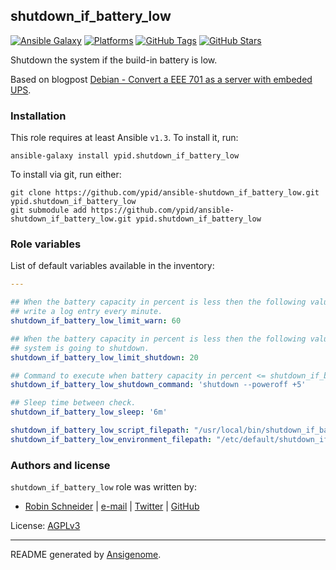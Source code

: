 ## shutdown_if_battery_low

<!-- This file was generated by Ansigenome. Do not edit this file directly but
     instead have a look at the files in the ./meta/ directory. -->

[![Ansible Galaxy](http://img.shields.io/badge/galaxy-ypid.shutdown_if_battery_low-660198.svg?style=flat)](https://galaxy.ansible.com/detail#/role/3778)
[![Platforms](http://img.shields.io/badge/platforms-debian-lightgrey.svg?style=flat)](https://galaxy.ansible.com/detail#/role/3778)
[![GitHub Tags](https://img.shields.io/github/tag/ypid/ansible-shutdown_if_battery_low.svg)](https://github.com/ypid/ansible-shutdown_if_battery_low)
[![GitHub Stars](https://img.shields.io/github/stars/ypid/ansible-shutdown_if_battery_low.svg)](https://github.com/ypid/ansible-shutdown_if_battery_low)


Shutdown the system if the build-in battery is low.

Based on blogpost [Debian - Convert a EEE 701 as a server with embeded UPS](http://bernaerts.dyndns.org/linux/75-debian/200-debian-eeeserver-powerfailure).

### Installation

This role requires at least Ansible `v1.3`. To install it, run:

```Shell
ansible-galaxy install ypid.shutdown_if_battery_low
```

To install via git, run either:

```Shell
git clone https://github.com/ypid/ansible-shutdown_if_battery_low.git ypid.shutdown_if_battery_low
git submodule add https://github.com/ypid/ansible-shutdown_if_battery_low.git ypid.shutdown_if_battery_low
```



### Role variables

List of default variables available in the inventory:

```YAML
---

## When the battery capacity in percent is less then the following value,
## write a log entry every minute.
shutdown_if_battery_low_limit_warn: 60

## When the battery capacity in percent is less then the following value, the
## system is going to shutdown.
shutdown_if_battery_low_limit_shutdown: 20

## Command to execute when battery capacity in percent <= shutdown_if_battery_low_limit_shutdown
shutdown_if_battery_low_shutdown_command: 'shutdown --poweroff +5'

## Sleep time between check.
shutdown_if_battery_low_sleep: '6m'

shutdown_if_battery_low_script_filepath: "/usr/local/bin/shutdown_if_battery_low.sh"
shutdown_if_battery_low_environment_filepath: "/etc/default/shutdown_if_battery_low"
```




### Authors and license

`shutdown_if_battery_low` role was written by:
- [Robin Schneider](http://ypid.de/) | [e-mail](mailto:ypid@riseup.net) | [Twitter](https://twitter.com/ypid) | [GitHub](https://github.com/ypid)

License: [AGPLv3](https://tldrlegal.com/license/gnu-affero-general-public-license-v3-%28agpl-3.0%29)

***

README generated by [Ansigenome](https://github.com/nickjj/ansigenome/).
